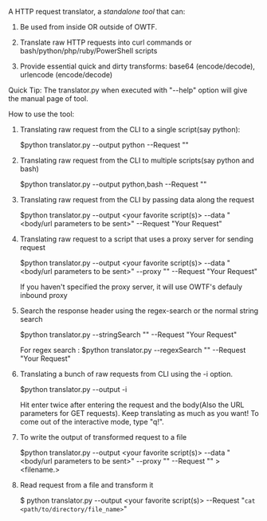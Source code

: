 A HTTP request translator, a *standalone* *tool* that can:

1) Be used from inside OR outside of OWTF.

2) Translate raw HTTP requests into curl commands or bash/python/php/ruby/PowerShell scripts

3) Provide essential quick and dirty transforms: base64 (encode/decode), urlencode (encode/decode)

Quick Tip:
The translator.py when executed with "--help" option will give the manual page of tool.

How to use the tool: 
1) Translating raw request from the CLI to a single script(say python):
	
	$python translator.py --output python --Request "<Your Request>"

2) Translating raw request from the CLI to multiple scripts(say python and bash)

	$python translator.py --output python,bash --Request "<Your Request>"

3) Translating raw request from the CLI by passing data along the request
	
	$python translator.py --output <your favorite script(s)> --data "<body/url parameters to be sent>" --Request "Your Request"

4) Translating raw request to a script that uses a proxy server for sending request
	
	$python translator.py --output <your favorite script(s)> --data "<body/url parameters to be sent>" --proxy "<proxy server that you want to use>" --Request "Your Request"

	If you haven't specified the proxy server, it will use OWTF's defauly inbound proxy

5) Search the response header using the regex-search or the normal string search 
	
	$python translator.py --stringSearch "<String that you want to search in response>" --Request "Your Request"

	For regex search :
	$python translator.py --regexSearch "<String that you want to search in response>" --Request "Your Request"

6) Translating a bunch of raw requests from CLI using the -i option. 

	$python translator.py --output <your favorite script> -i

	Hit enter twice after entering the request and the body(Also the URL parameters for GET requests). Keep translating as much as you want! To come out of the interactive mode, type "q!".

7) To write the output of transformed request to a file 

	$python translator.py --output <your favorite script(s)> --data "<body/url parameters to be sent>" --proxy "<proxy server that you want to use>" --Request "<Your Request>" > <filename.<extension>>

8) Read request from a file and transform it 

	$ python translator.py --output <your favorite script(s)> --Request "`cat <path/to/directory/file_name>`"
